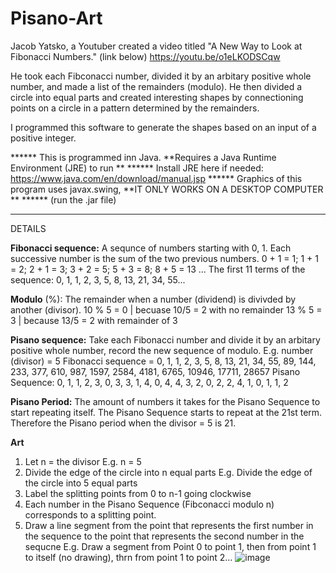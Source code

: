 # Pisano-Art
Jacob Yatsko, a Youtuber created a video titled "A New Way to Look at Fibonacci Numbers." (link below)
https://youtu.be/o1eLKODSCqw

He took each Fibconacci number, divided it by an arbitary positive whole number, and made a list of the remainders (modulo). He then divided a circle into equal parts and created interesting shapes by connectioning points on a circle in a pattern determined by the remainders.

I programmed this software to generate the shapes based on an input of a positive integer.

****** This is programmed inn Java. **Requires a Java Runtime Environment (JRE) to run ** ****** Install JRE here if needed: https://www.java.com/en/download/manual.jsp
****** Graphics of this program uses javax.swing, **IT ONLY WORKS ON A DESKTOP COMPUTER ** ****** (run the .jar file)

-------------------------------------------------

DETAILS

**Fibonacci sequence:** A sequnce of numbers starting with 0, 1. Each successive number is the sum of the two previous numbers.
    0 + 1 = 1; 1 + 1 = 2; 2 + 1 = 3; 3 + 2 = 5; 5 + 3 = 8; 8 + 5 = 13 ...
    The first 11 terms of the sequence: 0, 1, 1, 2, 3, 5, 8, 13, 21, 34, 55...
 
 **Modulo** (%): The remainder when a number (dividend) is divivded by another (divisor).
    10 % 5 = 0 | becuase 10/5 = 2 with no remainder
    13 % 5 = 3 | because 13/5 = 2 with remainder of 3

**Pisano sequence:** Take each Fibonacci number and divide it by an arbitary positive whole number, record the new sequence of modulo.
    E.g. number (divisor) = 5
    Fibonacci sequence = 0, 1, 1, 2, 3, 5, 8, 13, 21, 34, 55, 89, 144, 233, 377, 610, 987, 1597, 2584, 4181, 6765, 10946, 17711, 28657
    Pisano Sequence:     0, 1, 1, 2, 3, 0, 3,  3,  1,  4,  0,  4,  4,   3,   2,   0,   2,    2,    4,    1,   0,     1,     1,     2

**Pisano Period:** The amount of numbers it takes for the Pisano Sequence to start repeating itself.
  The Pisano Sequence starts to repeat at the 21st term. Therefore the Pisano period when the divisor = 5 is 21.

**Art**
1. Let n = the divisor
      E.g. n = 5
2. Divide the edge of the circle into n equal parts
      E.g. Divide the edge of the circle into 5 equal parts
3. Label the splitting points from 0 to n-1 going clockwise
4. Each number in the Pisano Sequence (Fibconacci modulo n) corresponds to a splitting point.
5. Draw a line segment from the point that represents the first number in the sequence to the point that represents the second number in the sequcne
      E.g. Draw a segment from Point 0 to point 1, then from point 1 to itself (no drawing), thrn from point 1 to point 2...
![image](https://user-images.githubusercontent.com/75919546/138032636-6dda8d3b-c280-407f-b9c4-423b7557c5db.png)
